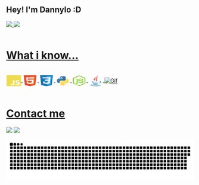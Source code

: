 ## Hey! I'm Dannylo :D
 <div>
  <a href="https://github.com/krDannylo">
  <img height="180em" src="https://github-readme-stats.vercel.app/api?username=krDannylo&show_icons=true&theme=chartreuse-dark&include_all_commits=true&count_private=true"/>
  <img height="180em" src="https://github-readme-stats.vercel.app/api/top-langs/?username=krDannylo&layout=compact&langs_count=16&theme=chartreuse-dark"/>
</div><br>
 
 # What i know...
<div style="display: inline_block"><br>
  <img align="center" alt="Js" height="30" width="40" src="https://raw.githubusercontent.com/devicons/devicon/master/icons/javascript/javascript-plain.svg">
  <img align="center" alt="HTML" height="30" width="40" src="https://raw.githubusercontent.com/devicons/devicon/master/icons/html5/html5-original.svg">
  <img align="center" alt="-CSS" height="30" width="40" src="https://raw.githubusercontent.com/devicons/devicon/master/icons/css3/css3-original.svg">
  <img align="center" alt="Python" height="30" width="40" src="https://raw.githubusercontent.com/devicons/devicon/master/icons/python/python-original.svg">
  <img align="center" alt="NodeJS" height="30" width="40" src="https://github.com/devicons/devicon/blob/master/icons/nodejs/nodejs-original.svg">
  <img align="center" alt="Java" height="30" width="40" src="https://github.com/devicons/devicon/blob/master/icons/java/java-original.svg">
  <img align="center"  alt="Gif" height="30" width="40" src="https://media1.tenor.com/images/230bb0baf2e25839c8ac90591b14560e/tenor.gif?itemid=19236058">
</div><br>
  
 # Contact me 
<div>  
  <a href="https://www.instagram.com/krdannylo" target="_blank"><img src="https://img.shields.io/badge/-Instagram-%23E4405F?style=for-the-badge&logo=instagram&logoColor=white" target="_blank"></a>
  <a href="https://www.linkedin.com/in/krdannylo/" target="_blank"><img src="https://img.shields.io/badge/-LinkedIn-%230077B5?style=for-the-badge&logo=linkedin&logoColor=white" target="_blank"></a> 
 
  ![Snake animation](https://github.com/krDannylo/krDannylo/blob/output/github-contribution-grid-snake.svg)
 
</div>
